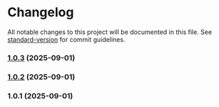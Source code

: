# Changelog

All notable changes to this project will be documented in this file. See [standard-version](https://github.com/conventional-changelog/standard-version) for commit guidelines.

### [1.0.3](https://github.com/VPNGenie/telegram-core/compare/v1.0.2...v1.0.3) (2025-09-01)

### [1.0.2](https://github.com/VPNGenie/telegram-core/compare/v1.0.1...v1.0.2) (2025-09-01)

### 1.0.1 (2025-09-01)
